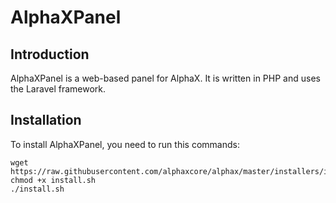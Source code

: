 # AlphaXPanel

## Introduction
AlphaXPanel is a web-based panel for AlphaX. It is written in PHP and uses the Laravel framework.

## Installation
To install AlphaXPanel, you need to run this commands:
```
wget https://raw.githubusercontent.com/alphaxcore/alphax/master/installers/install.sh
chmod +x install.sh
./install.sh
```
